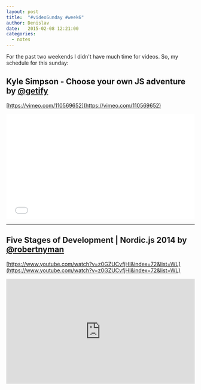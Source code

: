 ```yaml
---
layout: post
title:  "#videoSunday #week6"
author: Denislav
date:   2015-02-08 12:21:00
categories: 
  - notes
---
```

For the past two weekends I didn't have much time for videos. So, my schedule for this sunday:

## Kyle Simpson - Choose your own JS adventure by [@getify](https://twitter.com/getify)
[https://vimeo.com/110569652](https://vimeo.com/110569652)

<iframe src="//player.vimeo.com/video/110569652" width="100%" height="281" frameborder="0" webkitallowfullscreen mozallowfullscreen allowfullscreen></iframe>

---

## Five Stages of Development | Nordic.js 2014 by [@robertnyman](https://twitter.com/robertnyman)
[https://www.youtube.com/watch?v=z0GZUCvfjHI&index=72&list=WL](https://www.youtube.com/watch?v=z0GZUCvfjHI&index=72&list=WL)

<iframe width="100%" height="281" src="https://www.youtube.com/embed/z0GZUCvfjHI" frameborder="0" allowfullscreen></iframe>
